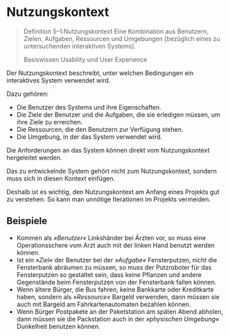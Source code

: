 # Nutzungskontext

> Definition 5–1:Nutzungskontext
> Eine Kombination aus Benutzern, Zielen, Aufgaben, Ressourcen und Umgebungen
> [bezüglich eines zu untersuchenden interaktiven Systems].
>
> Basiswissen Usability und User Experience

Der Nutzungskontext beschreibt, unter welchen Bedingungen ein interaktives
System verwendet wird.

Dazu gehören:

- Die Benutzer des Systems und ihre Eigenschaften.
- Die Ziele der Benutzer und die Aufgaben, die sie erledigen müssen, um
  ihre Ziele zu erreichen.
- Die Ressourcen, die den Benutzern zur Verfügung stehen.
- Die Umgebung, in der das System verwendet wird.

Die Anforderungen an das System können direkt vom Nutzungskontext hergeleitet
werden.

Das zu entwickelnde System gehört nicht zum Nutzungskontext,
sondern muss sich in diesen Kontext einfügen.

Deshalb ist es wichtig, den Nutzungskontext am Anfang eines Projekts gut zu
verstehen. So kann man unnötige Iterationen im Projekts vermeiden.

## Beispiele

- Kommen als *»Benutzer«* Linkshänder bei Ärzten vor, so muss eine
  Operationsschere vom Arzt auch mit der linken Hand benutzt werden können.
- Ist ein *»Ziel«* der Benutzer bei der *»Aufgabe«* Fensterputzen, nicht
  die Fensterbank abräumen zu müssen, so muss der Putzroboter für das
  Fensterputzen so gestaltet sein, dass keine Pflanzen und andere Gegenstände
  beim Fensterputzen von der Fensterbank fallen können.
- Wenn ältere Bürger, die Bus fahren, keine Bankkarte oder Kreditkarte haben,
  sondern als *»Ressource«* Bargeld verwenden, dann müssen sie auch mit
  Bargeld am Fahrkartenautomaten bezahlen können.
- Wenn Bürger Postpakete an der Paketstation am späten Abend abholen, dann
  müssen sie die Packstation auch in der *»physischen Umgebung«* Dunkelheit
  benutzen können.
